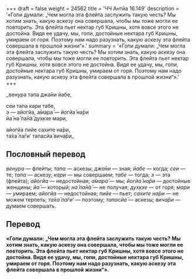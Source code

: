 +++
draft = false
weight = 24562
title = 'ЧЧ Антйа 16.149'
description = '«Гопи думали: „Чем могла эта флейта заслужить такую честь? Мы хотим знать, какую аскезу она совершала, чтобы мы тоже могли ее повторить. Эта флейта пьет нектар губ Кришны, хотя вовсе этого не достойна. Видя ее удачу, мы, гопи, достойные нектара губ Кришны, умираем от горя. Поэтому нам надо разузнать, какую аскезу эта флейта совершала в прошлой жизни“».'
summary = '«Гопи думали: „Чем могла эта флейта заслужить такую честь? Мы хотим знать, какую аскезу она совершала, чтобы мы тоже могли ее повторить. Эта флейта пьет нектар губ Кришны, хотя вовсе этого не достойна. Видя ее удачу, мы, гопи, достойные нектара губ Кришны, умираем от горя. Поэтому нам надо разузнать, какую аскезу эта флейта совершала в прошлой жизни“».'
+++

_вен̣ура тапа джа̄ни йабе,  
  
сеи тапа кари табе,  
э — айогйа, а̄мара̄ — йогйа̄ на̄ри  
йа̄ на̄ па̄н̃а̄ дух̣кхе мари,  
  
айогйа пийе сахите на̄ри,  
та̄ха̄ ла̄ги’ тапасйа̄ вича̄ри_

## Пословный перевод

_вен̣ура_ — флейты; _тапа_ — аскезы; _джа̄ни_ — зная; _йабе_ — когда; _сеи_ — те; _тапа_ — аскезу; _кари_ — мы совершаем; _табе_ — тогда; _э_ — эта (флейта); _айогйа_ — недостойная; _а̄мара̄_ — мы; _йогйа̄_ _на̄ри_ — достойные женщины; _йа̄_ — который; _на̄_ _па̄н̃а̄_ — не получая; _дух̣кхе_ — от горя; _мари_ — умираем; _айогйа_ — недостойная; _пийе_ — пьет; _сахите_ _на̄ри_ — не можем терпеть; _та̄ха̄_ _ла̄ги’_ — поэтому; _тапасйа̄_ — аскезы; _вича̄ри_ — думаем совершать.

## Перевод

**«Гопи думали: „Чем могла эта флейта заслужить такую честь? Мы хотим знать, какую аскезу она совершала, чтобы мы тоже могли ее повторить. Эта флейта пьет нектар губ Кришны, хотя вовсе этого не достойна. Видя ее удачу, мы, гопи, достойные нектара губ Кришны, умираем от горя. Поэтому нам надо разузнать, какую аскезу эта флейта совершала в прошлой жизни“».**
